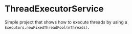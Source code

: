 ThreadExecutorService
=========

Simple project that shows how to execute threads by using a `Executors.newFixedThreadPool(nThreads)`.

